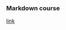 ### Markdown course

[link ](https://courses.wesbos.com/account/access/65984881ca357ebfa105d8fa/view/195944168)
